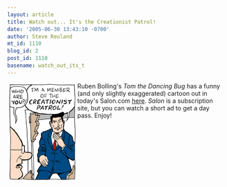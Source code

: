 ```yaml
---
layout: article
title: Watch out... It's the Creationist Patrol!
date: '2005-06-30 13:43:10 -0700'
author: Steve Reuland
mt_id: 1110
blog_id: 2
post_id: 1110
basename: watch_out_its_t
---
```

<img src="/uploads/2005/patrol.gif" alt="" style="float:left;" />

Ruben Bolling's _Tom the Dancing Bug_ has a funny (and only slightly exaggerated) cartoon out in today's Salon.com [here](http://www.salon.com/comics/boll/2005/06/30/boll/index1.html).  _Salon_ is a subscription site, but you can watch a short ad to get a day pass.  Enjoy!
